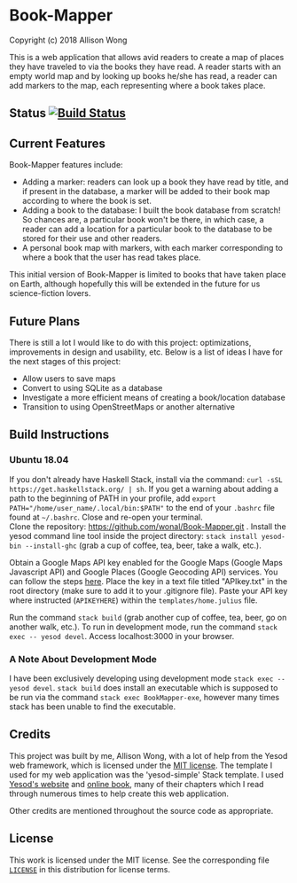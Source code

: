 # Book-Mapper

Copyright (c) 2018 Allison Wong

This is a web application that allows avid readers to create a map of places they have traveled to via the books they have read.  A reader starts with an empty world map and by looking up books he/she has read, a reader can add markers to the map, each representing where a book takes place.  

## Status [![Build Status](https://travis-ci.com/wonal/Book-Mapper.svg?branch=master)](https://travis-ci.com/wonal/Book-Mapper)

## Current Features
Book-Mapper features include:
- Adding a marker: readers can look up a book they have read by title, and if present in the database, a marker will be added to their book map according to where the book is set.  
- Adding a book to the database: I built the book database from scratch!  So chances are, a particular book won't be there, in which case, a reader can add a location for a particular book to the database to be stored for their use and other readers.
- A personal book map with markers, with each marker corresponding to where a book that the user has read takes place.

This initial version of Book-Mapper is limited to books that have taken place on Earth, although hopefully this will be extended in the future for us science-fiction lovers.  

## Future Plans
There is still a lot I would like to do with this project: optimizations, improvements in design and usability, etc.  Below is a list of ideas I have for the next stages of this project:
- Allow users to save maps 
- Convert to using SQLite as a database
- Investigate a more efficient means of creating a book/location database
- Transition to using OpenStreetMaps or another alternative

## Build Instructions

### Ubuntu 18.04 

If you don't already have Haskell Stack, install via the command: `curl -sSL https://get.haskellstack.org/ | sh`.
If you get a warning about adding a path to the beginning of PATH in your profile, add 
`export PATH="/home/user_name/.local/bin:$PATH"` to the end of your `.bashrc` file found at `~/.bashrc`.  Close and re-open your terminal.  
Clone the repository: https://github.com/wonal/Book-Mapper.git .  Install the yesod command line tool inside the project directory: `stack install yesod-bin --install-ghc` (grab a cup of coffee, tea, beer, take a walk, etc.). 

Obtain a Google Maps API key enabled for the Google Maps (Google Maps Javascript API) and Google Places (Google Geocoding API) services.  You can follow the steps [here](https://developers.google.com/maps/documentation/javascript/get-api-key).  Place the key in a text file
titled "APIkey.txt" in the root directory (make sure to add it to your .gitignore file).  Paste your API key where instructed (`APIKEYHERE`) within the `templates/home.julius` file.    

Run the command `stack build` (grab another cup of coffee, tea, beer, go on another walk, etc.).
To run in development mode, run the command `stack exec -- yesod devel`.
Access localhost:3000 in your browser.

### A Note About Development Mode
I have been exclusively developing using development mode `stack exec -- yesod devel`.  `stack build` does install an executable which is supposed to be run via the command `stack exec BookMapper-exe`, however many times stack has been unable to find the executable.  

## Credits
This project was built by me, Allison Wong, with a lot of help from the Yesod web framework, which is licensed under the [MIT license](https://github.com/yesodweb/yesod/blob/master/LICENSE).  The template I used for my web application was the 'yesod-simple' Stack template.  I used [Yesod's website](https://www.yesodweb.com) and [online book](https://www.yesodweb.com/book), many of their chapters which I read through numerous times to help create this web application.

Other credits are mentioned throughout the source code as appropriate.  

## License

This work is licensed under the MIT license.  See the corresponding file [`LICENSE`](https://github.com/wonal/Book-Mapper/blob/master/LICENSE) in this distribution for license terms.

